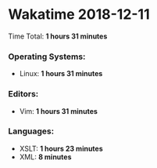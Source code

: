 # Wakatime 2018-12-11

Time Total: **1 hours 31 minutes**

### Operating Systems:
- Linux: **1 hours 31 minutes** 

### Editors:
- Vim: **1 hours 31 minutes** 

### Languages:
- XSLT: **1 hours 23 minutes** 
- XML: **8 minutes** 

